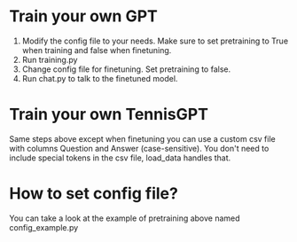 # Train your own GPT
1. Modify the config file to your needs. Make sure to set pretraining to True when training and false when finetuning.
2. Run training.py
3. Change config file for finetuning. Set pretraining to false.
4. Run chat.py to talk to the finetuned model.
# Train your own TennisGPT
Same steps above except when finetuning you can use a custom csv file with columns Question and Answer (case-sensitive).
You don't need to include special tokens in the csv file, load_data handles that.
# How to set config file?
You can take a look at the example of pretraining above named config_example.py
   
